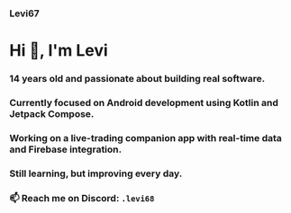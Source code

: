 ### Levi67
<h1>Hi 👋, I'm Levi</h1> <h3>14 years old and passionate about building real software.</h3> <h3>Currently focused on Android development using Kotlin and Jetpack Compose.</h3> <h3>Working on a live-trading companion app with real-time data and Firebase integration.</h3> <h3>Still learning, but improving every day.</h3> <h3>📫 Reach me on Discord: <code>.levi68</code></h3>

